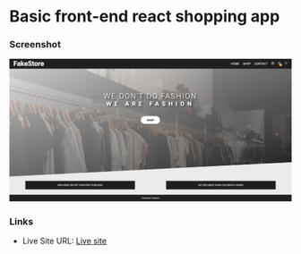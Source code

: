 # Basic front-end react shopping app

### Screenshot

![](./src/components/images/desktop.png)

### Links

- Live Site URL: [Live site](https://fedechini.github.io/fake-shop/)
